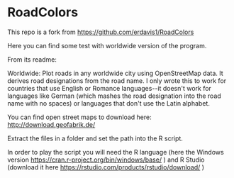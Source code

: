# RoadColors

This repo is a fork from https://github.com/erdavis1/RoadColors

Here you can find some test with worldwide version of the program. 

From its readme:

Worldwide:
Plot roads in any worldwide city using OpenStreetMap data. It derives road designations from the road name. I only wrote this to work for countries that use English or Romance languages--it doesn't work for languages like German (which mashes the road designation into the road name with no spaces) or languages that don't use the Latin alphabet.

You can find open street maps to download here: http://download.geofabrik.de/

Extract the files in a folder and set the path into the R script.

In order to play the script you will need the R language (here the Windows version https://cran.r-project.org/bin/windows/base/ ) and R Studio (download it here https://rstudio.com/products/rstudio/download/ )
